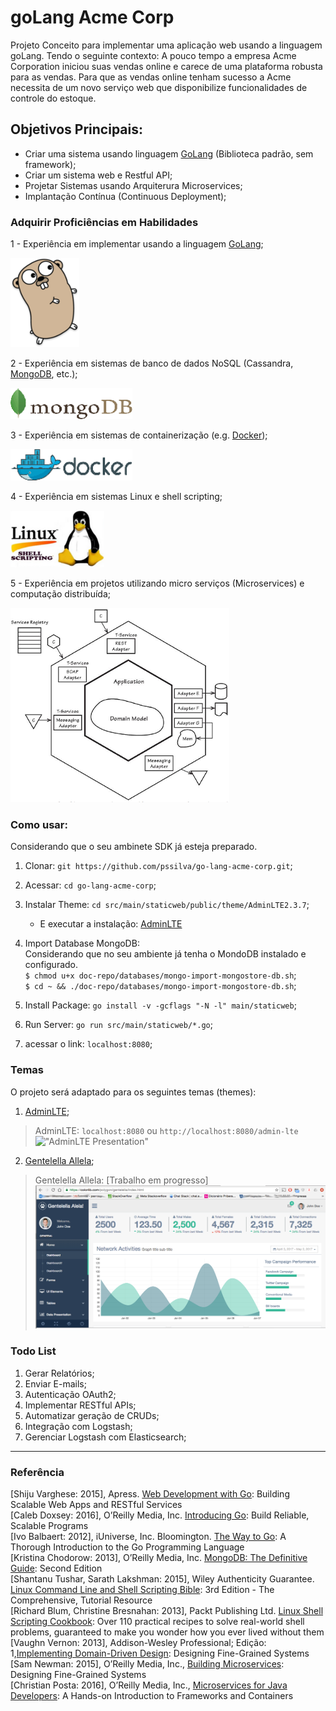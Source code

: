# goLang Acme Corp
Projeto Conceito para implementar uma aplicação web usando a linguagem goLang. 
Tendo o seguinte contexto: A pouco tempo a empresa Acme Corporation iniciou suas vendas online e carece de uma plataforma robusta para as vendas. Para que as vendas online tenham sucesso a Acme necessita de um novo serviço web que disponibilize funcionalidades de controle do estoque.


## Objetivos Principais:
- Criar uma sistema usando linguagem [GoLang](https://golang.org/) (Biblioteca padrão, sem framework);
- Criar um sistema web e Restful API;
- Projetar Sistemas usando Arquiterura Microservices;
- Implantação Contínua (Continuous Deployment); 

### Adquirir Proficiências em Habilidades

1 - Experiência em implementar usando a linguagem [GoLang](https://golang.org/);

![GoLang](https://github.com/pssilva/go-lang-acme-corp/blob/master/doc-repo/Go-brown-side.sh.png)

2 - Experiência em sistemas de banco de dados NoSQL (Cassandra, [MongoDB](https://www.mongodb.com/), etc.);
    <p><img src="https://github.com/pssilva/go-lang-acme-corp/blob/master/doc-repo/mongoDB.png" alt="Experiência em sistemas de banco de dados NoSQL" height="50" width="195"/></p>

3 - Experiência em sistemas de containerização (e.g. [Docker](https://hub.docker.com/r/pss1suporte/paas-docker/));
    <p><img src="https://github.com/pssilva/go-lang-acme-corp/blob/master/doc-repo/docker.png" alt="Experiência em sistemas de containerização Docker" height="50" width="195"></p>

4 - Experiência em sistemas Linux e shell scripting;
    <p><img src="https://github.com/pssilva/go-lang-acme-corp/blob/master/doc-repo/shell-linux.png" alt="Experiência em sistemas Linux e shell scripting" height="91" width="150"></p>

5 - Experiência em projetos utilizando micro serviços (Microservices) e computação distribuída;

![Microservices](https://github.com/pssilva/go-lang-acme-corp/blob/master/doc-repo/microservices-domain.png)

### Como usar:

Considerando que o seu ambinete SDK já esteja preparado.

1. Clonar: `git https://github.com/pssilva/go-lang-acme-corp.git`;
2. Acessar: `cd go-lang-acme-corp`;
3. Instalar Theme: `cd src/main/staticweb/public/theme/AdminLTE2.3.7`;<br />
	- E executar a instalação: [AdminLTE](https://github.com/pssilva/go-lang-acme-corp/blob/master/src/main/staticweb/public/theme/AdminLTE2.3.7/README.md)
4. Import Database MongoDB:<br />
	Considerando que no seu ambiente já tenha o MondoDB instalado e configurado.<br />
		`$ chmod u+x doc-repo/databases/mongo-import-mongostore-db.sh`;<br />
		`$ cd ~ && ./doc-repo/databases/mongo-import-mongostore-db.sh`;<br />
   
5. Install Package: `go install -v -gcflags "-N -l" main/staticweb`;
6. Run Server: `go run src/main/staticweb/*.go`;
7. acessar o link: `localhost:8080`;

### Temas 
O projeto será adaptado para os seguintes temas (themes):

1. [AdminLTE](https://github.com/almasaeed2010/AdminLTE); <br />
>AdminLTE: `localhost:8080` ou `http://localhost:8080/admin-lte`
!["AdminLTE Presentation"](https://almsaeedstudio.com/AdminLTE2.png "AdminLTE Presentation")

2. [Gentelella Allela](https://github.com/puikinsh/gentelella); <br />
>Gentelella Allela: [Trabalho em progresso]
![Gentelella Admin Template](https://github.com/pssilva/go-lang-acme-corp/blob/master/doc-repo/theme-gentelella.png)

### Todo List

 1. Gerar Relatórios;
 2. Enviar E-mails;
 3. Autenticação OAuth2;
 4. Implementar RESTful APIs;
 5. Automatizar geração de CRUDs;
 6. Integração com Logstash;
 7. Gerenciar Logstash com Elasticsearch;


---
### Referência

\[Shiju Varghese: 2015\], Apress. [Web Development with Go](http://www.apress.com/us/book/9781484210536): Building Scalable Web Apps and RESTful Services <br />
\[Caleb Doxsey: 2016\], O’Reilly Media, Inc. [Introducing Go](http://shop.oreilly.com/product/0636920046516.do): Build Reliable, Scalable Programs <br />
\[Ivo Balbaert: 2012\], iUniverse, Inc. Bloomington. [The Way to Go](https://www.amazon.com.br/Way-Go-Thorough-Introduction-Programming-ebook/dp/B0083RVAJW): A Thorough Introduction to the Go Programming Language <br />
\[Kristina Chodorow: 2013\], O’Reilly Media, Inc. [MongoDB: The Definitive Guide](http://shop.oreilly.com/product/0636920028031.do): Second Edition <br />
\[Shantanu Tushar, Sarath Lakshman: 2015\], Wiley Authenticity Guarantee. [Linux Command Line and Shell Scripting Bible](http://www.wiley.com/WileyCDA/WileyTitle/productCd-111898384X.html): 3rd Edition  - The Comprehensive, Tutorial Resource<br />
\[Richard Blum, Christine Bresnahan: 2013\], Packt Publishing Ltd. [Linux Shell Scripting Cookbook](https://www.packtpub.com/networking-and-servers/linux-shell-scripting-cookbook-second-edition): Over 110 practical recipes to solve real-world shell problems, guaranteed to make you wonder how you ever lived without them <br />
\[Vaughn Vernon: 2013\], Addison-Wesley Professional; Edição: 1,[Implementing Domain-Driven Design](https://www.amazon.com.br/Implementing-Domain-Driven-Design-Vaughn-Vernon/dp/0321834577): Designing Fine-Grained Systems <br />
\[Sam Newman: 2015\], O’Reilly Media, Inc., [Building Microservices](https://developers.redhat.com/promotions/microservices-for-java-developers/): Designing Fine-Grained Systems <br />
\[Christian Posta: 2016\], O’Reilly Media, Inc., [Microservices for Java Developers](https://developers.redhat.com/promotions/microservices-for-java-developers/): A Hands-on Introduction to Frameworks and Containers <br />
